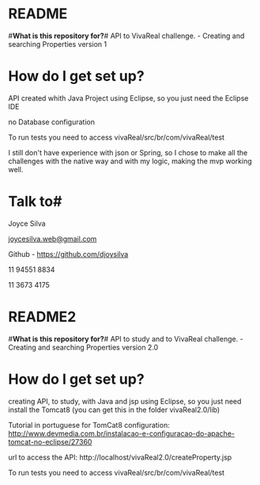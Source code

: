 # **README** #

#**What is this repository for?**#
API to VivaReal challenge. - Creating and searching Properties
version 1

# **How do I get set up?** #
API created whith Java Project using Eclipse, so you just need the Eclipse IDE
 
no Database configuration

To run tests you need to access vivaReal/src/br/com/vivaReal/test

I still don't have experience with json or Spring, so I chose to make all the challenges with the native way and with my logic, making the mvp working well.

# **Talk to**#
Joyce Silva

joycesilva.web@gmail.com

Github - https://github.com/djoysilva

11 94551 8834

11 3673 4175


# **README2** #

#**What is this repository for?**#
API to study and to VivaReal challenge. - Creating and searching Properties
version 2.0

# **How do I get set up?** #

creating API, to study, with Java and jsp using Eclipse, so you just need install the Tomcat8 (you can get this in the folder vivaReal2.0/lib)

Tutorial in portuguese for TomCat8 configuration: http://www.devmedia.com.br/instalacao-e-configuracao-do-apache-tomcat-no-eclipse/27360

url to access the API: http://localhost/vivaReal2.0/createProperty.jsp

To run tests you need to access vivaReal/src/br/com/vivaReal/test
